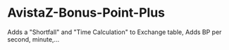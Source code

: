 # AvistaZ-Bonus-Point-Plus
Adds a "Shortfall" and "Time Calculation" to Exchange table, Adds BP per second, minute,...

